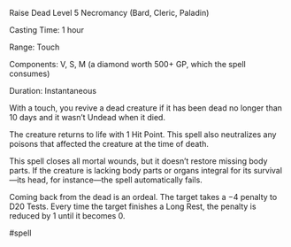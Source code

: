 Raise Dead
Level 5 Necromancy (Bard, Cleric, Paladin)

Casting Time: 1 hour

Range: Touch

Components: V, S, M (a diamond worth 500+ GP, which the spell consumes)

Duration: Instantaneous

With a touch, you revive a dead creature if it has been dead no longer than 10 days and it wasn’t Undead when it died.

The creature returns to life with 1 Hit Point. This spell also neutralizes any poisons that affected the creature at the time of death.

This spell closes all mortal wounds, but it doesn’t restore missing body parts. If the creature is lacking body parts or organs integral for its survival—its head, for instance—the spell automatically fails.

Coming back from the dead is an ordeal. The target takes a −4 penalty to D20 Tests. Every time the target finishes a Long Rest, the penalty is reduced by 1 until it becomes 0.

#spell